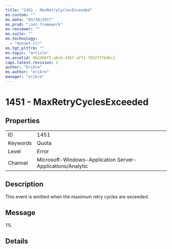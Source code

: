 ```yaml
---
title: "1451 - MaxRetryCyclesExceeded"
ms.custom: ""
ms.date: "03/30/2017"
ms.prod: ".net-framework"
ms.reviewer: ""
ms.suite: ""
ms.technology: 
  - "dotnet-clr"
ms.tgt_pltfrm: ""
ms.topic: "article"
ms.assetid: 0b2466f5-a6cb-43b7-aff1-70327ffbdbc1
caps.latest.revision: 3
author: "Erikre"
ms.author: "erikre"
manager: "erikre"
---
```

# 1451 - MaxRetryCyclesExceeded
## Properties  
  
|||  
|-|-|  
|ID|1451|  
|Keywords|Quota|  
|Level|Error|  
|Channel|Microsoft-Windows-Application Server-Applications/Analytic|  
  
## Description  
 This event is emitted when the maximum retry cycles are exceeded.  
  
## Message  
 1%  
  
## Details
